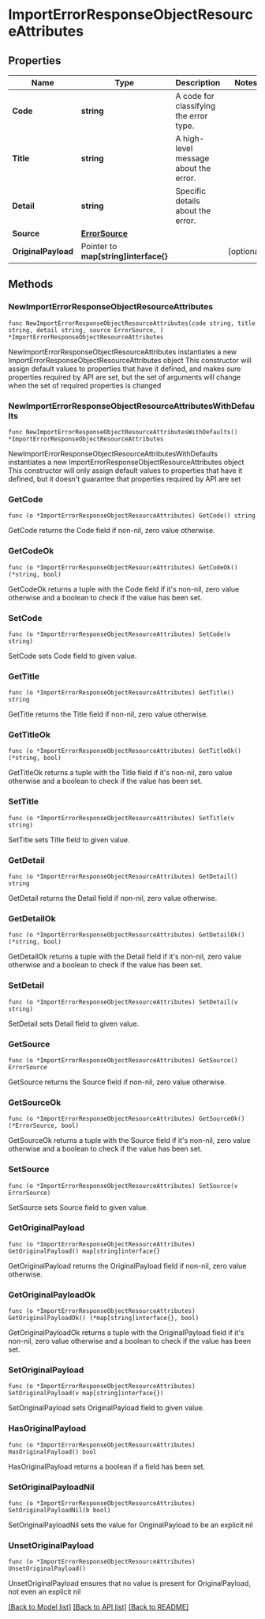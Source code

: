 # ImportErrorResponseObjectResourceAttributes

## Properties

Name | Type | Description | Notes
------------ | ------------- | ------------- | -------------
**Code** | **string** | A code for classifying the error type. | 
**Title** | **string** | A high-level message about the error. | 
**Detail** | **string** | Specific details about the error. | 
**Source** | [**ErrorSource**](ErrorSource.md) |  | 
**OriginalPayload** | Pointer to **map[string]interface{}** |  | [optional] 

## Methods

### NewImportErrorResponseObjectResourceAttributes

`func NewImportErrorResponseObjectResourceAttributes(code string, title string, detail string, source ErrorSource, ) *ImportErrorResponseObjectResourceAttributes`

NewImportErrorResponseObjectResourceAttributes instantiates a new ImportErrorResponseObjectResourceAttributes object
This constructor will assign default values to properties that have it defined,
and makes sure properties required by API are set, but the set of arguments
will change when the set of required properties is changed

### NewImportErrorResponseObjectResourceAttributesWithDefaults

`func NewImportErrorResponseObjectResourceAttributesWithDefaults() *ImportErrorResponseObjectResourceAttributes`

NewImportErrorResponseObjectResourceAttributesWithDefaults instantiates a new ImportErrorResponseObjectResourceAttributes object
This constructor will only assign default values to properties that have it defined,
but it doesn't guarantee that properties required by API are set

### GetCode

`func (o *ImportErrorResponseObjectResourceAttributes) GetCode() string`

GetCode returns the Code field if non-nil, zero value otherwise.

### GetCodeOk

`func (o *ImportErrorResponseObjectResourceAttributes) GetCodeOk() (*string, bool)`

GetCodeOk returns a tuple with the Code field if it's non-nil, zero value otherwise
and a boolean to check if the value has been set.

### SetCode

`func (o *ImportErrorResponseObjectResourceAttributes) SetCode(v string)`

SetCode sets Code field to given value.


### GetTitle

`func (o *ImportErrorResponseObjectResourceAttributes) GetTitle() string`

GetTitle returns the Title field if non-nil, zero value otherwise.

### GetTitleOk

`func (o *ImportErrorResponseObjectResourceAttributes) GetTitleOk() (*string, bool)`

GetTitleOk returns a tuple with the Title field if it's non-nil, zero value otherwise
and a boolean to check if the value has been set.

### SetTitle

`func (o *ImportErrorResponseObjectResourceAttributes) SetTitle(v string)`

SetTitle sets Title field to given value.


### GetDetail

`func (o *ImportErrorResponseObjectResourceAttributes) GetDetail() string`

GetDetail returns the Detail field if non-nil, zero value otherwise.

### GetDetailOk

`func (o *ImportErrorResponseObjectResourceAttributes) GetDetailOk() (*string, bool)`

GetDetailOk returns a tuple with the Detail field if it's non-nil, zero value otherwise
and a boolean to check if the value has been set.

### SetDetail

`func (o *ImportErrorResponseObjectResourceAttributes) SetDetail(v string)`

SetDetail sets Detail field to given value.


### GetSource

`func (o *ImportErrorResponseObjectResourceAttributes) GetSource() ErrorSource`

GetSource returns the Source field if non-nil, zero value otherwise.

### GetSourceOk

`func (o *ImportErrorResponseObjectResourceAttributes) GetSourceOk() (*ErrorSource, bool)`

GetSourceOk returns a tuple with the Source field if it's non-nil, zero value otherwise
and a boolean to check if the value has been set.

### SetSource

`func (o *ImportErrorResponseObjectResourceAttributes) SetSource(v ErrorSource)`

SetSource sets Source field to given value.


### GetOriginalPayload

`func (o *ImportErrorResponseObjectResourceAttributes) GetOriginalPayload() map[string]interface{}`

GetOriginalPayload returns the OriginalPayload field if non-nil, zero value otherwise.

### GetOriginalPayloadOk

`func (o *ImportErrorResponseObjectResourceAttributes) GetOriginalPayloadOk() (*map[string]interface{}, bool)`

GetOriginalPayloadOk returns a tuple with the OriginalPayload field if it's non-nil, zero value otherwise
and a boolean to check if the value has been set.

### SetOriginalPayload

`func (o *ImportErrorResponseObjectResourceAttributes) SetOriginalPayload(v map[string]interface{})`

SetOriginalPayload sets OriginalPayload field to given value.

### HasOriginalPayload

`func (o *ImportErrorResponseObjectResourceAttributes) HasOriginalPayload() bool`

HasOriginalPayload returns a boolean if a field has been set.

### SetOriginalPayloadNil

`func (o *ImportErrorResponseObjectResourceAttributes) SetOriginalPayloadNil(b bool)`

 SetOriginalPayloadNil sets the value for OriginalPayload to be an explicit nil

### UnsetOriginalPayload
`func (o *ImportErrorResponseObjectResourceAttributes) UnsetOriginalPayload()`

UnsetOriginalPayload ensures that no value is present for OriginalPayload, not even an explicit nil

[[Back to Model list]](../README.md#documentation-for-models) [[Back to API list]](../README.md#documentation-for-api-endpoints) [[Back to README]](../README.md)


